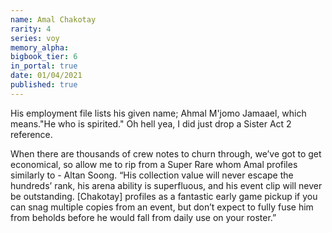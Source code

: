 ```yaml
---
name: Amal Chakotay
rarity: 4
series: voy
memory_alpha:
bigbook_tier: 6
in_portal: true
date: 01/04/2021
published: true
---
```


His employment file lists his given name; Ahmal M'jomo Jamaael, which means."He who is spirited." Oh hell yea, I did just drop a Sister Act 2 reference.

When there are thousands of crew notes to churn through, we’ve got to get economical, so allow me to rip from a Super Rare whom Amal profiles similarly to - Altan Soong. “His collection value will never escape the hundreds’ rank, his arena ability is superfluous, and his event clip will never be outstanding. [Chakotay] profiles as a fantastic early game pickup if you can snag multiple copies from an event, but don’t expect to fully fuse him from beholds before he would fall from daily use on your roster.”
